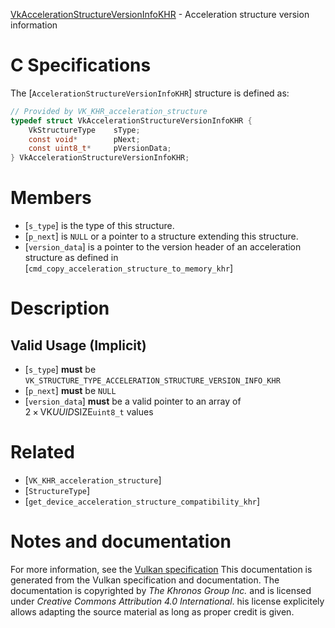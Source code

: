 [VkAccelerationStructureVersionInfoKHR](https://www.khronos.org/registry/vulkan/specs/1.3-extensions/man/html/VkAccelerationStructureVersionInfoKHR.html) - Acceleration structure version information

# C Specifications
The [`AccelerationStructureVersionInfoKHR`] structure is defined as:
```c
// Provided by VK_KHR_acceleration_structure
typedef struct VkAccelerationStructureVersionInfoKHR {
    VkStructureType    sType;
    const void*        pNext;
    const uint8_t*     pVersionData;
} VkAccelerationStructureVersionInfoKHR;
```

# Members
- [`s_type`] is the type of this structure.
- [`p_next`] is `NULL` or a pointer to a structure extending this structure.
- [`version_data`] is a pointer to the version header of an acceleration structure as defined in [`cmd_copy_acceleration_structure_to_memory_khr`]

# Description
## Valid Usage (Implicit)
-  [`s_type`] **must**  be `VK_STRUCTURE_TYPE_ACCELERATION_STRUCTURE_VERSION_INFO_KHR`
-  [`p_next`] **must**  be `NULL`
-  [`version_data`] **must**  be a valid pointer to an array of <span class="katex"><span aria-hidden="true" class="katex-html"><span class="base"><span style="height:0.72777em;vertical-align:-0.08333em;" class="strut"></span><span class="mord">2</span><span class="mspace" style="margin-right:0.2222222222222222em;"></span><span class="mbin">×</span><span style="margin-right:0.2222222222222222em;" class="mspace"></span></span><span class="base"><span class="strut" style="height:0.70625em;vertical-align:-0.09514em;"></span><span class="mord"><span class="mord mathtt">V</span><span class="mord mathtt">K</span><span class="mord mathtt">_</span><span class="mord mathtt">U</span><span class="mord mathtt">U</span><span class="mord mathtt">I</span><span class="mord mathtt">D</span><span class="mord mathtt">_</span><span class="mord mathtt">S</span><span class="mord mathtt">I</span><span class="mord mathtt">Z</span><span class="mord mathtt">E</span></span></span></span></span>`uint8_t` values

# Related
- [`VK_KHR_acceleration_structure`]
- [`StructureType`]
- [`get_device_acceleration_structure_compatibility_khr`]

# Notes and documentation
For more information, see the [Vulkan specification](https://www.khronos.org/registry/vulkan/specs/1.3-extensions/html/vkspec.html)
This documentation is generated from the Vulkan specification and documentation.
The documentation is copyrighted by *The Khronos Group Inc.* and is licensed under *Creative Commons Attribution 4.0 International*.
his license explicitely allows adapting the source material as long as proper credit is given.
        